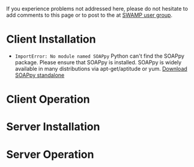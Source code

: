 If you experience problems not addressed here, please do not hesitate to add comments to this page or to post to the at [SWAMP user group](http://groups.google.com/group/swamp-users).

# Client Installation #
  * `ImportError: No module named SOAPpy` Python can't find the SOAPpy package.  Please ensure that SOAPpy is installed.  SOAPpy is widely available in many distributions via apt-get/aptitude or yum.  [Download SOAPpy standalone](http://pywebsvcs.sourceforge.net)

# Client Operation #

# Server Installation #
# Server Operation #